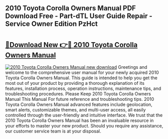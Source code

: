 ## 2010 Toyota Corolla Owners Manual PDF Download Free - Part-dTL User Guide Repair - Service Owner Edition PzHct

# <h2><a href="http://bc39047.oget.top/?id=2010+Toyota+Corolla+Owners+Manual">🔗Download New 👉🔴 2010 Toyota Corolla Owners Manual</a></h2>

[![2010 Toyota Corolla Owners Manual new download](https://i.imgur.com/5g1atiW.png)](http://bc39047.oget.top/?id=2010+Toyota+Corolla+Owners+Manual)
Greetings and welcome to the comprehensive user manual for your newly acquired 2010 Toyota Corolla Owners Manual. This guide is intended to help you get the most out of your product by providing a thorough explanation of its features, installation process, operation instructions, maintenance tips, and troubleshooting procedures. Please Keep 2010 Toyota Corolla Owners Manual This Manual For future reference and troubleshooting tips. 2010 Toyota Corolla Owners Manual advanced features include geolocation, smart alerts, customizable themes, and multi-user access, all easily controlled through the user-friendly and intuitive interface. We trust that the 2010 Toyota Corolla Owners Manual has been an invaluable resource in your efforts to master your new product. Should you require any assistance, our customer service team is at your disposal.
